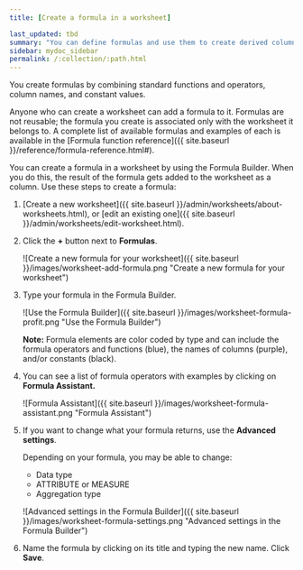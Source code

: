 ```yaml
---
title: [Create a formula in a worksheet]

last_updated: tbd
summary: "You can define formulas and use them to create derived columns in worksheets. "
sidebar: mydoc_sidebar
permalink: /:collection/:path.html
---
```

You create formulas by combining standard functions and operators, column names, and constant values.

Anyone who can create a worksheet can add a formula to it. Formulas are not reusable; the formula you create is associated only with the worksheet it belongs to. A complete list of available formulas and examples of each is available in the [Formula function reference]({{ site.baseurl }}/reference/formula-reference.html#).

You can create a formula in a worksheet by using the Formula Builder. When you do this, the result of the formula gets added to the worksheet as a column. Use these steps to create a formula:

1. [Create a new worksheet]({{ site.baseurl }}/admin/worksheets/about-worksheets.html), or [edit an existing one]({{ site.baseurl }}/admin/worksheets/edit-worksheet.html).
2. Click the **+** button next to **Formulas**.

     ![Create a new formula for your worksheet]({{ site.baseurl }}/images/worksheet-add-formula.png "Create a new formula for your worksheet")

3. Type your formula in the Formula Builder.

     ![Use the Formula Builder]({{ site.baseurl }}/images/worksheet-formula-profit.png "Use the Formula Builder")

    **Note:** Formula elements are color coded by type and can include the formula operators and functions (blue), the names of columns (purple), and/or constants (black).

5.  You can see a list of formula operators with examples by clicking on **Formula Assistant.**

    ![Formula Assistant]({{ site.baseurl }}/images/worksheet-formula-assistant.png "Formula Assistant")

4. If you want to change what your formula returns, use the **Advanced settings**.

   Depending on your formula, you may be able to change:

    -   Data type
    -   ATTRIBUTE or MEASURE
    -   Aggregation type

    ![Advanced settings in the Formula Builder]({{ site.baseurl }}/images/worksheet-formula-settings.png "Advanced settings in the Formula Builder")

6. Name the formula by clicking on its title and typing the new name. Click **Save**.
